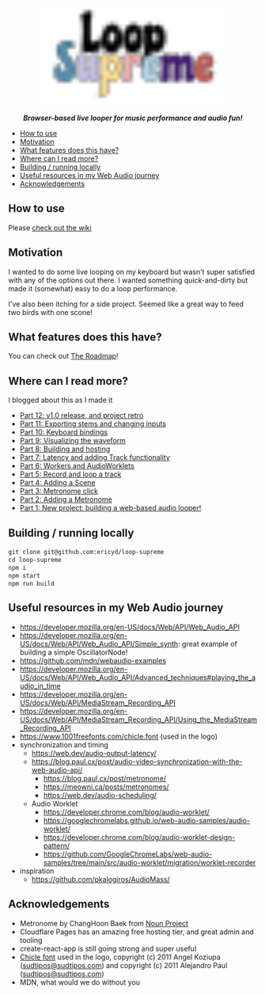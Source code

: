 <p align="center">
  <img src="./public/icons/loop-supreme-cover-art.svg" height="200px" alt="Loop Supreme">
</p>

<p align="center">
  <strong><em>Browser-based live looper for music performance and audio fun!</em></strong>
</p>

- [How to use](#how-to-use)
- [Motivation](#motivation)
- [What features does this have?](#what-features-does-this-have)
- [Where can I read more?](#where-can-i-read-more)
- [Building / running locally](#building-running-locally)
- [Useful resources in my Web Audio journey](#useful-resources-in-my-web-audio-journey)
- [Acknowledgements](#acknowledgements)

## How to use

Please [check out the wiki](https://github.com/ericyd/loop-supreme/wiki)

## Motivation

I wanted to do some live looping on my keyboard but wasn't super satisfied with any of the options out there. I wanted something quick-and-dirty but made it (somewhat) easy to do a loop performance.

I've also been itching for a side project. Seemed like a great way to feed two birds with one scone!

## What features does this have?

You can check out [The Roadmap](./roadmap.md)!

## Where can I read more?

I blogged about this as I made it

- [Part 12: v1.0 release, and project retro](https://blog.ericyd.com/loop-supreme-part-12-v10-release-and-project-retro)
- [Part 11: Exporting stems and changing inputs](https://blog.ericyd.com/loop-supreme-part-11-exporting-stems-and-changing-inputs)
- [Part 10: Keyboard bindings](https://blog.ericyd.com/loop-supreme-part-10-keyboard-bindings)
- [Part 9: Visualizing the waveform](https://blog.ericyd.com/loop-supreme-part-9-visualizing-the-waveform)
- [Part 8: Building and hosting](https://blog.ericyd.com/loop-supreme-part-8-building-and-hosting)
- [Part 7: Latency and adding Track functionality](https://blog.ericyd.com/loop-supreme-part-7-latency-and-adding-track-functionality)
- [Part 6: Workers and AudioWorklets](https://blog.ericyd.com/loop-supreme-part-6-workers-and-audioworklets)
- [Part 5: Record and loop a track](https://blog.ericyd.com/loop-supreme-part-5-record-and-loop-a-track)
- [Part 4: Adding a Scene](https://blog.ericyd.com/loop-supreme-part-4-adding-a-scene)
- [Part 3: Metronome click](https://blog.ericyd.com/loop-supreme-part-3-metronome-click)
- [Part 2: Adding a Metronome](https://blog.ericyd.com/loop-supreme-part-2-adding-a-metronome)
- [Part 1: New project: building a web-based audio looper!](https://blog.ericyd.com/new-project-building-a-web-based-audio-looper)

## Building / running locally

```shell
git clone git@github.com:ericyd/loop-supreme
cd loop-supreme
npm i
npm start
npm run build
```

## Useful resources in my Web Audio journey

- https://developer.mozilla.org/en-US/docs/Web/API/Web_Audio_API
- https://developer.mozilla.org/en-US/docs/Web/API/Web_Audio_API/Simple_synth: great example of building a simple OscillatorNode!
- https://github.com/mdn/webaudio-examples
- https://developer.mozilla.org/en-US/docs/Web/API/Web_Audio_API/Advanced_techniques#playing_the_audio_in_time
- https://developer.mozilla.org/en-US/docs/Web/API/MediaStream_Recording_API
- https://developer.mozilla.org/en-US/docs/Web/API/MediaStream_Recording_API/Using_the_MediaStream_Recording_API
- https://www.1001freefonts.com/chicle.font (used in the logo)
- synchronization and timing
  - https://web.dev/audio-output-latency/
  - https://blog.paul.cx/post/audio-video-synchronization-with-the-web-audio-api/
    - https://blog.paul.cx/post/metronome/
    - https://meowni.ca/posts/metronomes/
    - https://web.dev/audio-scheduling/
  - Audio Worklet
    - https://developer.chrome.com/blog/audio-worklet/
    - https://googlechromelabs.github.io/web-audio-samples/audio-worklet/
    - https://developer.chrome.com/blog/audio-worklet-design-pattern/
    - https://github.com/GoogleChromeLabs/web-audio-samples/tree/main/src/audio-worklet/migration/worklet-recorder
- inspiration
  - https://github.com/pkalogiros/AudioMass/

## Acknowledgements

- Metronome by ChangHoon Baek from <a href="https://thenounproject.com/icon/metronome-118052/" target="_blank" title="Metronome Icons">Noun Project</a>
- Cloudflare Pages has an amazing free hosting tier, and great admin and tooling
- create-react-app is still going strong and super useful
- [Chicle font](https://fonts.google.com/specimen/Chicle) used in the logo, copyright (c) 2011 Angel Koziupa (sudtipos@sudtipos.com) and copyright (c) 2011 Alejandro Paul (sudtipos@sudtipos.com)
- MDN, what would we do without you
